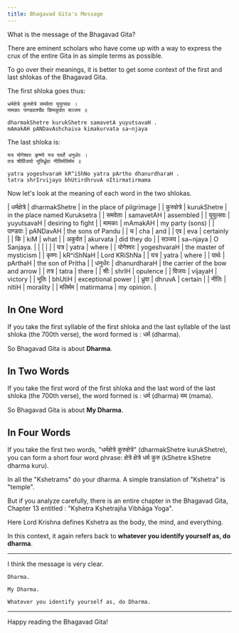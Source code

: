 ```yaml
---
title: Bhagavad Gita's Message
---
```


What is the message of the Bhagavad Gita?

There are eminent scholars who have come up with a way to express the crux of the entire Gita in as simple terms as possible.

To go over their meanings, it is better to get some context of the first and last shlokas of the Bhagavad Gita.

The first shloka goes thus:

```
धर्मक्षेत्रे कुरुक्षेत्रे समवेता युयुत्सवः ।
मामकाः पाण्डवाश्चैव किमकुर्वत सञ्जय ॥

dharmakShetre kurukShetre samavetA yuyutsavaH .
mAmakAH pANDavAshchaiva kimakurvata sa~njaya
```

The last shloka is:

```
यत्र योगेश्वरः कृष्णो यत्र पार्थो धनुर्धरः ।
तत्र श्रीर्विजयो भूतिर्ध्रुवा नीतिर्मतिर्मम ॥

yatra yogeshvaraH kR^iShNo yatra pArtho dhanurdharaH .
tatra shrIrvijayo bhUtirdhruvA nItirmatirmama
```


Now let's look at the meaning of each word in the two shlokas.

 
|	धर्मक्षेत्रे	|	dharmakShetre	|	in the place of pilgrimage	|
|	कुरुक्षेत्रे	|	kurukShetre	|	in the place named Kuruksetra	|
|	समवेताः	|	samavetAH	|	assembled	|
|	युयुत्सवः	|	yuyutsavaH	|	desiring to fight	|
|	मामकाः	|	mAmakAH	|	my party (sons)	|
|	पाण्डवाः	|	pANDavAH	|	the sons of Pandu	|
|	च	|	cha	|	and	|
|	एव	|	eva	|	certainly	|
|	किं	|	kiM	|	what	|
|	अकुर्वत	|	akurvata	|	did they do	|
|	सञ्जय	|	sa~njaya	|	O Sanjaya.	|
|		|		|		|
|	यत्र	|	yatra	|	where	|
|	योगेश्वरः	|	yogeshvaraH	|	the master of mysticism	|
|	कृष्णः	|	kR^iShNaH	|	Lord KRiShNa	|
|	यत्र	|	yatra	|	where	|
|	पार्थः	|	pArthaH	|	the son of Pritha	|
|	धनुर्धरः	|	dhanurdharaH	|	the carrier of the bow and arrow	|
|	तत्र	|	tatra	|	there	|
|	श्रीः	|	shrIH	|	opulence	|
|	विजयः	|	vijayaH	|	victory	|
|	भूतिः	|	bhUtiH	|	exceptional power	|
|	ध्रुवा	|	dhruvA	|	certain	|
|	नीतिः	|	nItiH	|	morality	|
|	मतिर्मम	|	matirmama	|	my opinion.	|
 

## In One Word

If you take the first syllable of the first shloka and the last syllable of the last shloka (the 700th verse), the word formed is : धर्म (dharma).

So Bhagavad Gita is about **Dharma**.

## In Two Words

If you take the first word of the first shloka and the last word of the last shloka (the 700th verse), the word formed is : धर्म (dharma) मम (mama).

So Bhagavad Gita is about **My Dharma**.

## In Four Words

If you take the first two words, "धर्मक्षेत्रे कुरुक्षेत्रे" (dharmakShetre kurukShetre), you can form a short four word phrase: क्षेत्रे क्षेत्रे धर्म कुरु (kShetre kShetre dharma kuru).

In all the "Kshetrams" do your dharma. A simple translation of "Kshetra" is "temple". 

But if you analyze carefully, there is an entire chapter in the Bhagavad Gita, Chapter 13 entitled : "Kṣhetra Kṣhetrajña Vibhāga Yoga". 

Here Lord Krishna defines Kshetra as the body, the mind, and everything.

In this context, it again refers back to **whatever you identify yourself as, do dharma**.

<hr />

I think the message is very clear. 

```
Dharma. 

My Dharma. 

Whatever you identify yourself as, do Dharma.
```

<hr />

Happy reading the Bhagavad Gita!

